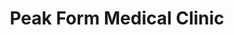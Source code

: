 ---
title: "Peak Form Medical Clinic"
url: /brighton/peak-form-medical-clinic/
shop: Sanitätshaus
---